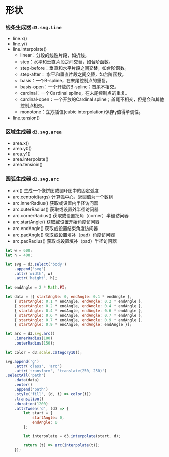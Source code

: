 # 形状

### 线条生成器 `d3.svg.line`

* line.x()
* line.y()
* line.interpolate()
    * linear：分段的线性片段，如折线。
    * step：水平和垂直片段之间交替，如台阶函数。
    * step-before：垂直和水平片段之间交替，如台阶函数。
    * step-after： 水平和垂直片段之间交替，如台阶函数。
    * basis：一个B-spline，在末尾控制点的重复。
    * basis-open：一个开放的B-spline；首尾不相交。
    * cardinal：一个Cardinal spline，在末尾控制点的重复。
    * cardinal-open：一个开放的Cardinal spline；首尾不相交，但是会和其他控制点相交。
    * monotone：立方插值(cubic interpolation)保存y值得单调性。
* line.tension()

### 区域生成器 `d3.svg.area`

* area.x()
* area.y0()
* area.y1()
* area.interpolate()
* area.tensioin()

### 圆弧生成器 `d3.svg.arc`

* arc() 生成一个像饼图或圆环图中的固定弧度
* arc.centroid(args) 计算弧中心，返回值为一个数组
* arc.innerRadius() 获取或设置内半径访问器
* arc.outerRadius() 获取或设置外半径访问器
* arc.cornerRadius() 获取或设置拐角（corner）半径访问器
* arc.startAngle() 获取或设置开始角度访问器
* arc.endAngle() 获取或设置结束角度访问器
* arc.padAngle() 获取或设置填补（pad）角度访问器
* arc.padRadius() 获取或设置填补（pad）半径访问器


```js
let w = 600;
let h = 400;

let svg = d3.select('body')
    .append('svg')
    .attr('width', w)
    .attr('height', h);

let endAngle = 2 * Math.PI;

let data = [{ startAngle: 0, endAngle: 0.1 * endAngle },
    { startAngle: 0.1 * endAngle, endAngle: 0.2 * endAngle },
    { startAngle: 0.2 * endAngle, endAngle: 0.4 * endAngle },
    { startAngle: 0.4 * endAngle, endAngle: 0.6 * endAngle },
    { startAngle: 0.6 * endAngle, endAngle: 0.7 * endAngle },
    { startAngle: 0.7 * endAngle, endAngle: 0.9 * endAngle },
    { startAngle: 0.9 * endAngle, endAngle: endAngle }];

let arc = d3.svg.arc()
    .innerRadius(100)
    .outerRadius(150);

let color = d3.scale.category10();

svg.append('g')
    .attr('class', 'arc')
    .attr('transform', 'translate(250, 250)')
.selectAll('path')
    .data(data)
    .enter()
    .append('path')
    .style('fill', (d, i) => color(i))
    .transition()
    .duration(1200)
    .attrTween('d', (d) => {
        let start = {
            startAngle: 0,
            endAngle: 0
        };

        let interpolate = d3.interpolate(start, d);

        return (t) => arc(interpolate(t));
    });
```